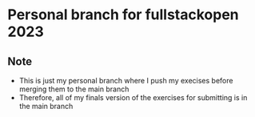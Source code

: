 # Personal branch for fullstackopen 2023
## Note
- This is just my personal branch where I push my execises before merging them to the main branch
- Therefore, all of my finals version of the exercises for submitting is in the main branch

